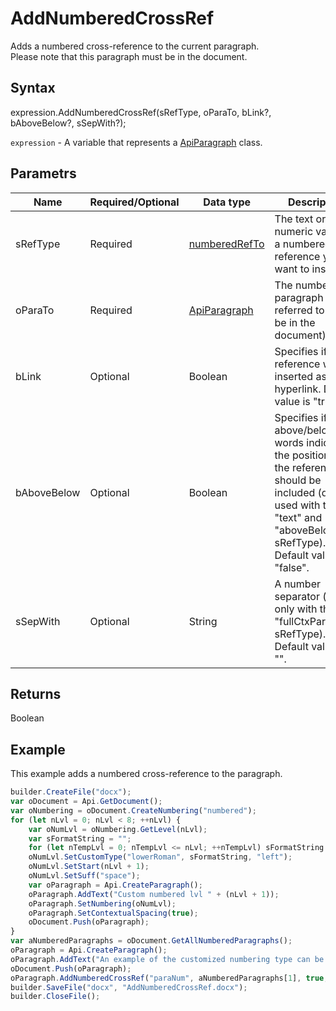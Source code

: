# AddNumberedCrossRef

Adds a numbered cross-reference to the current paragraph.
<br>Please note that this paragraph must be in the document.

## Syntax

expression.AddNumberedCrossRef(sRefType, oParaTo, bLink?, bAboveBelow?, sSepWith?);

`expression` - A variable that represents a [ApiParagraph](../ApiParagraph.md) class.

## Parametrs

| **Name** | **Required/Optional** | **Data type** | **Description** |
| ------------- | ------------- | ------------- | ------------- |
| sRefType | Required | [numberedRefTo](../../../Enumerations/numberedRefTo.md) | The text or numeric value of a numbered reference you want to insert. |
| oParaTo | Required | [ApiParagraph](../ApiParagraph.md) | The numbered paragraph to be referred to (must be in the document). |
| bLink | Optional | Boolean | Specifies if the reference will be inserted as a hyperlink. Default value is "true". |
| bAboveBelow | Optional | Boolean | Specifies if the above/below words indicating the position of the reference should be included (don't used with the "text" and "aboveBelow" sRefType). Default value is "false". |
| sSepWith | Optional | String | A number separator (used only with the "fullCtxParaNum" sRefType). Default value is "". |

## Returns

Boolean

## Example

This example adds a numbered cross-reference to the paragraph.

```javascript
builder.CreateFile("docx");
var oDocument = Api.GetDocument();
var oNumbering = oDocument.CreateNumbering("numbered");
for (let nLvl = 0; nLvl < 8; ++nLvl) {
	var oNumLvl = oNumbering.GetLevel(nLvl);
	var sFormatString = "";
	for (let nTempLvl = 0; nTempLvl <= nLvl; ++nTempLvl) sFormatString += "%" + nTempLvl + ".";
	oNumLvl.SetCustomType("lowerRoman", sFormatString, "left");
	oNumLvl.SetStart(nLvl + 1);
	oNumLvl.SetSuff("space");
	var oParagraph = Api.CreateParagraph();
	oParagraph.AddText("Custom numbered lvl " + (nLvl + 1));
	oParagraph.SetNumbering(oNumLvl);
	oParagraph.SetContextualSpacing(true);
	oDocument.Push(oParagraph);
}
var aNumberedParagraphs = oDocument.GetAllNumberedParagraphs();
oParagraph = Api.CreateParagraph();
oParagraph.AddText("An example of the customized numbering type can be found in the paragraph № ");
oDocument.Push(oParagraph);
oParagraph.AddNumberedCrossRef("paraNum", aNumberedParagraphs[1], true, true);
builder.SaveFile("docx", "AddNumberedCrossRef.docx");
builder.CloseFile();
```